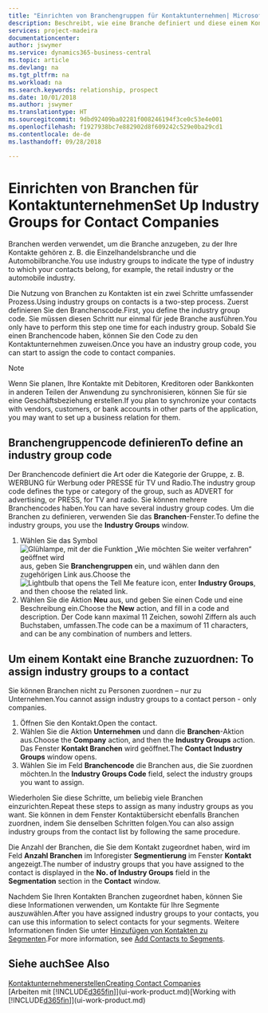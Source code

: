 ```yaml
---
title: "Einrichten von Branchengruppen für Kontaktunternehmen| Microsoft Docs"
description: Beschreibt, wie eine Branche definiert und diese einem Kontaktunternehmen, beispielsweise Einzelhandelsbranche, oder der Automobilindustrie zuweist.
services: project-madeira
documentationcenter: 
author: jswymer
ms.service: dynamics365-business-central
ms.topic: article
ms.devlang: na
ms.tgt_pltfrm: na
ms.workload: na
ms.search.keywords: relationship, prospect
ms.date: 10/01/2018
ms.author: jswymer
ms.translationtype: HT
ms.sourcegitcommit: 9dbd92409ba02281f008246194f3ce0c53e4e001
ms.openlocfilehash: f1927938bc7e882902d8f609242c529e0ba29cd1
ms.contentlocale: de-de
ms.lasthandoff: 09/28/2018

---
```

# <a name="set-up-industry-groups-for-contact-companies"></a><span data-ttu-id="23170-103">Einrichten von Branchen für Kontaktunternehmen</span><span class="sxs-lookup"><span data-stu-id="23170-103">Set Up Industry Groups for Contact Companies</span></span>
<span data-ttu-id="23170-104">Branchen werden verwendet, um die Branche anzugeben, zu der Ihre Kontakte gehören z. B. die Einzelhandelsbranche und die Automobilbranche.</span><span class="sxs-lookup"><span data-stu-id="23170-104">You use industry groups to indicate the type of industry to which your contacts belong, for example, the retail industry or the automobile industry.</span></span>

<span data-ttu-id="23170-105">Die Nutzung von Branchen zu Kontakten ist ein zwei Schritte umfassender Prozess.</span><span class="sxs-lookup"><span data-stu-id="23170-105">Using industry groups on contacts is a two-step process.</span></span> <span data-ttu-id="23170-106">Zuerst definieren Sie den Branchenscode.</span><span class="sxs-lookup"><span data-stu-id="23170-106">First, you define the industry group code.</span></span> <span data-ttu-id="23170-107">Sie müssen diesen Schritt nur einmal für jede Branche ausführen.</span><span class="sxs-lookup"><span data-stu-id="23170-107">You only have to perform this step one time for each industry group.</span></span> <span data-ttu-id="23170-108">Sobald Sie einen Branchencode haben, können Sie den Code zu den Kontaktunternehmen zuweisen.</span><span class="sxs-lookup"><span data-stu-id="23170-108">Once you have an industry group code, you can start to assign the code to contact companies.</span></span>

> [!NOTE]  
>   <span data-ttu-id="23170-109">Wenn Sie planen, Ihre Kontakte mit Debitoren, Kreditoren oder Bankkonten in anderen Teilen der Anwendung zu synchronisieren, können Sie für sie eine Geschäftsbeziehung erstellen.</span><span class="sxs-lookup"><span data-stu-id="23170-109">If you plan to synchronize your contacts with vendors, customers, or bank accounts in other parts of the application, you may want to set up a business relation for them.</span></span>

## <a name="to-define-an-industry-group-code"></a><span data-ttu-id="23170-110">Branchengruppencode definieren</span><span class="sxs-lookup"><span data-stu-id="23170-110">To define an industry group code</span></span>
<span data-ttu-id="23170-111">Der Branchencode definiert die Art oder die Kategorie der Gruppe, z. B. WERBUNG für Werbung oder PRESSE für TV und Radio.</span><span class="sxs-lookup"><span data-stu-id="23170-111">The industry group code defines the type or category of the group, such as ADVERT for advertising, or PRESS, for TV and radio.</span></span> <span data-ttu-id="23170-112">Sie können mehrere Branchencodes haben.</span><span class="sxs-lookup"><span data-stu-id="23170-112">You can have several industry group codes.</span></span> <span data-ttu-id="23170-113">Um die Branchen zu definieren, verwenden Sie das **Branchen**-Fenster.</span><span class="sxs-lookup"><span data-stu-id="23170-113">To define the industry groups, you use the **Industry Groups** window.</span></span>

1. <span data-ttu-id="23170-114">Wählen Sie das Symbol ![Glühlampe, mit der die Funktion „Wie möchten Sie weiter verfahren“ geöffnet wird](media/ui-search/search_small.png "Wie möchten Sie weiter verfahren?") aus, geben Sie **Branchengruppen** ein, und wählen dann den zugehörigen Link aus.</span><span class="sxs-lookup"><span data-stu-id="23170-114">Choose the ![Lightbulb that opens the Tell Me feature](media/ui-search/search_small.png "Tell me what you want to do") icon, enter **Industry Groups**, and then choose the related link.</span></span>
2. <span data-ttu-id="23170-115">Wählen Sie die Aktion **Neu** aus, und geben Sie einen Code und eine Beschreibung ein.</span><span class="sxs-lookup"><span data-stu-id="23170-115">Choose the **New** action, and fill in a code and description.</span></span> <span data-ttu-id="23170-116">Der Code kann maximal 11 Zeichen, sowohl Ziffern als auch Buchstaben, umfassen.</span><span class="sxs-lookup"><span data-stu-id="23170-116">The code can be a maximum of 11 characters, and can be any combination of numbers and letters.</span></span>

## <span data-ttu-id="23170-117"><a name="AssignIndustryGroupContact">Um einem Kontakt eine Branche zuzuordnen:</a></span><span class="sxs-lookup"><span data-stu-id="23170-117"><a name="AssignIndustryGroupContact"></a> To assign industry groups to a contact</span></span>
<span data-ttu-id="23170-118">Sie können Branchen nicht zu Personen zuordnen – nur zu Unternehmen.</span><span class="sxs-lookup"><span data-stu-id="23170-118">You cannot assign industry groups to a contact person - only companies.</span></span>

1. <span data-ttu-id="23170-119">Öffnen Sie den Kontakt.</span><span class="sxs-lookup"><span data-stu-id="23170-119">Open the contact.</span></span>
2. <span data-ttu-id="23170-120">Wählen Sie die Aktion **Unternehmen** und dann die **Branchen**-Aktion aus.</span><span class="sxs-lookup"><span data-stu-id="23170-120">Choose the **Company** action, and then the **Industry Groups** action.</span></span> <span data-ttu-id="23170-121">Das Fenster **Kontakt Branchen** wird geöffnet.</span><span class="sxs-lookup"><span data-stu-id="23170-121">The **Contact Industry Groups** window opens.</span></span>
3. <span data-ttu-id="23170-122">Wählen Sie im Feld **Branchencode** die Branchen aus, die Sie zuordnen möchten.</span><span class="sxs-lookup"><span data-stu-id="23170-122">In the **Industry Groups Code** field, select the industry groups you want to assign.</span></span>

<span data-ttu-id="23170-123">Wiederholen Sie diese Schritte, um beliebig viele Branchen einzurichten.</span><span class="sxs-lookup"><span data-stu-id="23170-123">Repeat these steps to assign as many industry groups as you want.</span></span> <span data-ttu-id="23170-124">Sie können in dem Fenster Kontaktübersicht ebenfalls Branchen zuordnen, indem Sie denselben Schritten folgen.</span><span class="sxs-lookup"><span data-stu-id="23170-124">You can also assign industry groups from the contact list by following the same procedure.</span></span>

<span data-ttu-id="23170-125">Die Anzahl der Branchen, die Sie dem Kontakt zugeordnet haben, wird im Feld **Anzahl Branchen** im Inforegister **Segmentierung** im Fenster **Kontakt** angezeigt.</span><span class="sxs-lookup"><span data-stu-id="23170-125">The number of industry groups that you have assigned to the contact is displayed in the **No. of Industry Groups** field in the **Segmentation** section in the **Contact** window.</span></span>

<span data-ttu-id="23170-126">Nachdem Sie Ihren Kontakten Branchen zugeordnet haben, können Sie diese Informationen verwenden, um Kontakte für Ihre Segmente auszuwählen.</span><span class="sxs-lookup"><span data-stu-id="23170-126">After you have assigned industry groups to your contacts, you can use this information to select contacts for your segments.</span></span> <span data-ttu-id="23170-127">Weitere Informationen finden Sie unter [Hinzufügen von Kontakten zu Segmenten](marketing-add-contact-segment.md).</span><span class="sxs-lookup"><span data-stu-id="23170-127">For more information, see [Add Contacts to Segments](marketing-add-contact-segment.md).</span></span>

## <a name="see-also"></a><span data-ttu-id="23170-128">Siehe auch</span><span class="sxs-lookup"><span data-stu-id="23170-128">See Also</span></span>
[<span data-ttu-id="23170-129">Kontaktunternehmenerstellen</span><span class="sxs-lookup"><span data-stu-id="23170-129">Creating Contact Companies</span></span>](marketing-create-contact-companies.md)  
<span data-ttu-id="23170-130">[Arbeiten mit [!INCLUDE[d365fin](includes/d365fin_md.md)]](ui-work-product.md)</span><span class="sxs-lookup"><span data-stu-id="23170-130">[Working with [!INCLUDE[d365fin](includes/d365fin_md.md)]](ui-work-product.md)</span></span>

